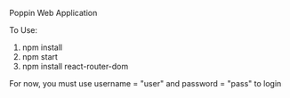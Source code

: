 Poppin Web Application

To Use: 
1) npm install
2) npm start
3) npm install react-router-dom

For now, you must use username = "user" and password = "pass" to login
